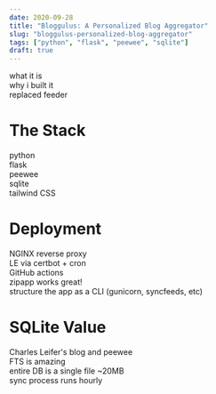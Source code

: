 ```yaml
---
date: 2020-09-28
title: "Bloggulus: A Personalized Blog Aggregator"
slug: "bloggulus-personalized-blog-aggregator"
tags: ["python", "flask", "peewee", "sqlite"]
draft: true
---
```

what it is  
why i built it  
replaced feeder  

# The Stack
python  
flask  
peewee  
sqlite  
tailwind CSS  

# Deployment
NGINX reverse proxy  
LE via certbot + cron  
GitHub actions  
zipapp works great!  
structure the app as a CLI (gunicorn, syncfeeds, etc)  

# SQLite Value
Charles Leifer's blog and peewee  
FTS is amazing  
entire DB is a single file ~20MB  
sync process runs hourly  
